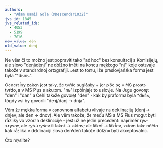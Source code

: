 ```yaml
--- 
authors: 
  - "Adam Kamil Gola (@Descender1032)"
jvs_id: 1845
jvs_related_ids: 
  - 4053
  - 5199
  - 7016
new_value: dėń
old_value: denj
--- 
```


Ne věm či to možno jest popraviti tako "ad hoc" bez konsultacij s
Komisijejų, ale slovo "denj/dėnj" ne dȯlžno iměti na koncu mękkogo
"nj", koje ostavaje takože v standardnoj ortografiji. Jest to tomu,
iže praslovjańska forma jest byla "*dьnь.".

Generaĺny zakon jest taky, že tvŕde sųglåsky + jer piše sę v MS prosto
tvŕdo, a v MS Plus s akutom. "nь" izpȯĺnjaje to uslovje. Na Jugu govoręt
"den" i "dan" a Čehi takože govoręt "den" - kak by praforma byla *dьňь,
tȯgdy vsi by govorili "denj/danj → dnja".

Věm že mękka forma v osnovnom alfabetu vlivaje na deklinacijų
(denj → dnjev; ale den → dnov).
Ale věm takože, že među MS a MS Plus mogųt byti råzliky vo vzorah
deklinacije - jest už ne jedin precedent: napriměr rys->rysov, ale
ryś->ryśev ili lakot -> laktov; ale låkȯt́ -> låkt́ev, zatom tako něčto
kak råzlika v deklinaciji slova den/dėń takože dȯlžno byti akceptovalno.

Čto myslite?
